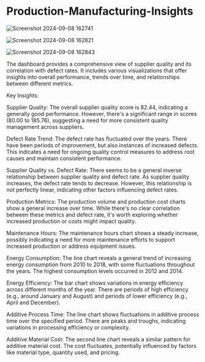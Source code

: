 # Production-Manufacturing-Insights

![Screenshot 2024-09-08 162741](https://github.com/user-attachments/assets/e551d922-641c-439a-99fe-7ad0cb123870)

![Screenshot 2024-09-08 162821](https://github.com/user-attachments/assets/6e02bbaf-d403-44e9-ac43-8471791268c6)

![Screenshot 2024-09-08 162843](https://github.com/user-attachments/assets/658e0199-3956-405c-b3eb-cda167ef8591)

The dashboard provides a comprehensive view of supplier quality and its correlation with defect rates. It includes various visualizations that offer insights into overall performance, trends over time, and relationships between different metrics.

Key Insights:

Supplier Quality: The overall supplier quality score is 82.44, indicating a generally good performance. However, there's a significant range in scores (80.00 to 185.76), suggesting a need for more consistent quality management across suppliers.

Defect Rate Trend: The defect rate has fluctuated over the years. There have been periods of improvement, but also instances of increased defects. This indicates a need for ongoing quality control measures to address root causes and maintain consistent performance.

Supplier Quality vs. Defect Rate: There seems to be a general inverse relationship between supplier quality and defect rate. As supplier quality increases, the defect rate tends to decrease. However, this relationship is not perfectly linear, indicating other factors influencing defect rates.

Production Metrics: The production volume and production cost charts show a general increase over time. While there's no clear correlation between these metrics and defect rate, it's worth exploring whether increased production or costs might impact quality.

Maintenance Hours: The maintenance hours chart shows a steady increase, possibly indicating a need for more maintenance efforts to support increased production or address equipment issues.

Energy Consumption: The line chart reveals a general trend of increasing energy consumption from 2010 to 2018, with some fluctuations throughout the years. The highest consumption levels occurred in 2012 and 2014.

Energy Efficiency: The bar chart shows variations in energy efficiency across different months of the year. There are periods of high efficiency (e.g., around January and August) and periods of lower efficiency (e.g., April and December).

Additive Process Time: The line chart shows fluctuations in additive process time over the specified period. There are peaks and troughs, indicating variations in processing efficiency or complexity.

Additive Material Cost: The second line chart reveals a similar pattern for additive material cost. The cost fluctuates, potentially influenced by factors like material type, quantity used, and pricing.
